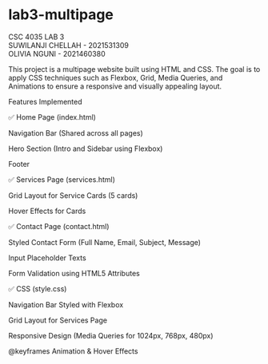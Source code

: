 # lab3-multipage
CSC 4035 LAB 3 <br>
SUWILANJI CHELLAH - 2021531309 <br>
OLIVIA NGUNI - 2021460380

This project is a multipage website built using HTML and CSS. The goal is to apply CSS techniques such as Flexbox, Grid, Media Queries, and Animations to ensure a responsive and visually appealing layout.


Features Implemented

✅ Home Page (index.html)

Navigation Bar (Shared across all pages)

Hero Section (Intro and Sidebar using Flexbox)

Footer

✅ Services Page (services.html)

Grid Layout for Service Cards (5 cards)

Hover Effects for Cards

✅ Contact Page (contact.html)

Styled Contact Form (Full Name, Email, Subject, Message)

Input Placeholder Texts

Form Validation using HTML5 Attributes

✅ CSS (style.css)

Navigation Bar Styled with Flexbox

Grid Layout for Services Page

Responsive Design (Media Queries for 1024px, 768px, 480px)

@keyframes Animation & Hover Effects
